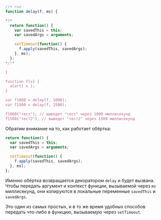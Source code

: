 

```js
//+ run
function delay(f, ms) {

*!*
  return function() {
    var savedThis = this;
    var savedArgs = arguments;

    setTimeout(function() {
      f.apply(savedThis, savedArgs);
    }, ms);
  };
*/!*

}

function f(x) {
  alert( x );
}

var f1000 = delay(f, 1000);
var f1500 = delay(f, 1500);

f1000("тест"); // выведет "тест" через 1000 миллисекунд
f1500("тест2"); // выведет "тест2" через 1500 миллисекунд
```

Обратим внимание на то, как работает обёртка:

```js
return function() {
  var savedThis = this;
  var savedArgs = arguments;

  setTimeout(function() {
    f.apply(savedThis, savedArgs);
  }, ms);
};
```

Именно обёртка возвращается декоратором `delay` и будет вызвана. Чтобы передать аргумент и контекст функции, вызываемой через `ms` миллисекунд, они копируются в локальные переменные `savedThis` и `savedArgs`. 

Это один из самых простых, и в то же время удобных способов передать что-либо в функцию, вызываемую через `setTimeout`.